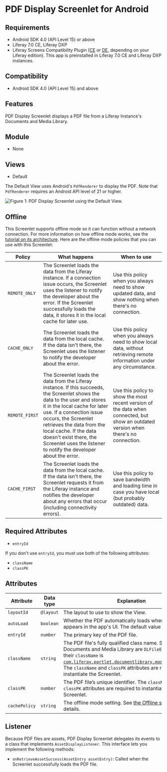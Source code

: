 # PDF Display Screenlet for Android [](id=pdf-display-screenlet-for-android)

## Requirements [](id=requirements)

- Android SDK 4.0 (API Level 15) or above
- Liferay 7.0 CE, Liferay DXP
- Liferay Screens Compatibility Plugin
  ([CE](http://www.liferay.com/marketplace/-/mp/application/54365664) or 
  [DE](http://www.liferay.com/marketplace/-/mp/application/54369726), 
  depending on your Liferay edition). This app is preinstalled in Liferay 7.0 CE 
  and Liferay DXP instances.

## Compatibility [](id=compatibility)

- Android SDK 4.0 (API Level 15) and above

## Features [](id=features)

PDF Display Screenlet displays a PDF file from a Liferay Instance's Documents 
and Media Library. 

## Module [](id=module)

- None

## Views [](id=views)

- Default

The Default View uses Android's `PdfRenderer` to display the PDF. Note that 
`PdfRenderer` requires an Android API level of 21 or higher. 

![Figure 1: PDF Display Screenlet using the Default View.](../../images/screens-android-pdfdisplay.png)

## Offline [](id=offline)

This Screenlet supports offline mode so it can function without a network 
connection. For more information on how offline mode works, see the 
[tutorial on its architecture](/develop/tutorials/-/knowledge_base/6-2/architecture-of-offline-mode-in-liferay-screens). 
Here are the offline mode policies that you can use with this Screenlet: 

| Policy | What happens | When to use |
|--------|--------------|-------------|
| `REMOTE_ONLY` | The Screenlet loads the data from the Liferay instance. If a connection issue occurs, the Screenlet uses the listener to notify the developer about the error. If the Screenlet successfully loads the data, it stores it in the local cache for later use. | Use this policy when you always need to show updated data, and show nothing when there's no connection. |
| `CACHE_ONLY` | The Screenlet loads the data from the local cache. If the data isn't there, the Screenlet uses the listener to notify the developer about the error. | Use this policy when you always need to show local data, without retrieving remote information under any circumstance. |
| `REMOTE_FIRST` | The Screenlet loads the data from the Liferay instance. If this succeeds, the Screenlet shows the data to the user and stores it in the local cache for later use. If a connection issue occurs, the Screenlet retrieves the data from the local cache. If the data doesn't exist there, the Screenlet uses the listener to notify the developer about the error. | Use this policy to show the most recent version of the data when connected, but show an outdated version when there's no connection. |
| `CACHE_FIRST` | The Screenlet loads the data from the local cache. If the data isn't there, the Screenlet requests it from the Liferay instance and notifies the developer about any errors that occur (including connectivity errors). | Use this policy to save bandwidth and loading time in case you have local (but probably outdated) data. |

## Required Attributes [](id=required-attributes)

- `entryId`

If you don't use `entryId`, you must use both of the following attributes: 

- `className`
- `classPK`

## Attributes [](id=attributes)

| Attribute | Data type | Explanation |
|-----------|-----------|-------------|
| `layoutId` | `@layout` | The layout to use to show the View. |
| `autoLoad` | `boolean` | Whether the PDF automatically loads when the Screenlet appears in the app's UI. The default value is `true`. |
| `entryId` | `number` | The primary key of the PDF file. | 
| `className` | `string` | The PDF file's fully qualified class name. Since files in a Documents and Media Library are `DLFileEntry` objects, their `className` is [`com.liferay.portlet.documentlibrary.model.DLFileEntry`](https://docs.liferay.com/portal/6.2/javadocs/com/liferay/portlet/documentlibrary/model/DLFileEntry.html). The `className` and `classPK` attributes are required to instantiate the Screenlet. |
| `classPK` | `number` | The PDF file’s unique identifier. The `className` and `classPK` attributes are required to instantiate the Screenlet. |
| `cachePolicy` | `string` | The offline mode setting. See [the Offline section](/develop/reference/-/knowledge_base/6-2/pdf-display-screenlet-for-android#offline) for details. |

## Listener [](id=listener)

Because PDF files are assets, PDF Display Screenlet delegates its events to a 
class that implements `AssetDisplayListener`. This interface lets you implement 
the following methods: 

- `onRetrieveAssetSuccess(AssetEntry assetEntry)`: Called when the Screenlet 
  successfully loads the PDF file. 
